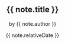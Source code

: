 <script setup>
import { data as notes } from './notes.data.ts'
</script>

<div class="note" v-for="note of notes">
  <header>
    <h2>{{ note.title }}</h2>
    <p v-if="note.author" class="author">by {{ note.author }}</p>
    <time datetime="note.date">
      {{ note.relativeDate }}
    </time>
  </header>
  <div v-html="note.html"></div>
</div>
